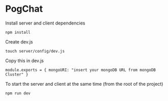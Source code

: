 # PogChat
Install server and client dependencies

`npm install`

Create dev.js

`touch server/config/dev.js`

Copy this in dev.js

`module.exports = {
    mongoURI: "insert your mongoDB URL from mongoDB Cluster"
}`

To start the server and client at the same time (from the root of the project)

`npm run dev`